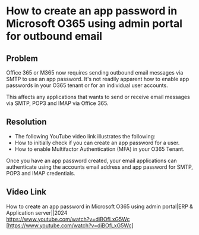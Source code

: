 # How to create an app password in Microsoft O365 using admin portal for outbound email

## Problem
Office 365 or M365 now requires sending outbound email messages via SMTP to use an app password. It's not readily apparent how to enable app passwords in your O365 tenant or for an individual user accounts.

This affects any applications that wants to send or receive email messages via SMTP, POP3 and IMAP via Office 365.

## Resolution
- The following YouTube video link illustrates the following:
- How to initially check if you can create an app password for a user.
- How to enable Multifactor Authentication (MFA) in your O365 Tenant.

Once you have an app password created, your email applications can authenticate using the accounts email address and app password for SMTP, POP3 and IMAP credentials.

## Video Link
How to create an app password in Microsoft O365 using admin portal|ERP & Application server||2024   
https://www.youtube.com/watch?v=diBOfLxG5Wc [https://www.youtube.com/watch?v=diBOfLxG5Wc]

